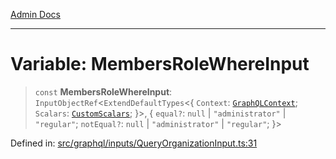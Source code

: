 [Admin Docs](/)

***

# Variable: MembersRoleWhereInput

> `const` **MembersRoleWhereInput**: `InputObjectRef`\<`ExtendDefaultTypes`\<\{ `Context`: [`GraphQLContext`](../../../context/type-aliases/GraphQLContext.md); `Scalars`: [`CustomScalars`](../../../scalars/type-aliases/CustomScalars.md); \}\>, \{ `equal?`: `null` \| `"administrator"` \| `"regular"`; `notEqual?`: `null` \| `"administrator"` \| `"regular"`; \}\>

Defined in: [src/graphql/inputs/QueryOrganizationInput.ts:31](https://github.com/Sourya07/talawa-api/blob/61a1911602b2f0aac7635e08ae2918f4f768e8ff/src/graphql/inputs/QueryOrganizationInput.ts#L31)
